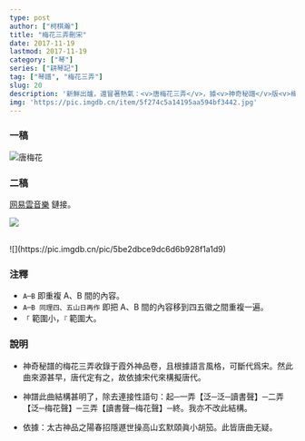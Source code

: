 ```yaml
---
type: post
author: ["柯棋瀚"]
title: "梅花三弄刪宋"
date: 2017-11-19
lastmod: 2017-11-19
category: ["琴"]
series: ["耕琴記"]
tag: ["琴譜", "梅花三弄"]
slug: 20
description: '新鮮出爐，還冒著熱氣：<v>唐梅花三弄</v>，據<v>神奇秘譜</v>版<v>梅花三弄</v>改編。'
img: 'https://pic.imgdb.cn/item/5f274c5a14195aa594bf3442.jpg'
---
```


### 一稿

![唐梅花](https://pic.imgdb.cn/pic/5be2dbb99dc6d6b928f1a1d7)

### 二稿

[网易雲音樂](https://music.163.com/#/song?id=549484767) 鏈接。

![](https://pic.imgdb.cn/pic/5be2dbc59dc6d6b928f1a1d8)

<br>
![](https://pic.imgdb.cn/pic/5be2dbce9dc6d6b928f1a1d9)

### 注釋

- `A─B` 即重複 A、B 間的內容。
- `A─B 同理四、五山日再作` 即把 A、B 間的內容移到四五徽之間重複一遍。
- `「` 範圍小，`『` 範圍大。

### 說明

- <v>神奇秘譜</v>的<v>梅花三弄</v>收錄于<v>霞外神品</v>卷，且根據語言風格，可斷代爲宋。然此曲來源甚早，唐代定有之，故依據宋代來構擬唐代。
- <v>神譜</v>此曲結構甚明了，除去連接性語句：起─一弄【泛─泛─讀書聲】─二弄【泛─梅花聲】─三弄【讀書聲─梅花聲】─終。我亦不改此結構。
- 依據：<v>太古神品</v>之<v>陽春</v><v>招隱</v><v>遯世操</v><v>高山</v><v>玄默</v><v>頤眞</v><v>小胡笳</v>。此皆唐曲无疑。

  ​

